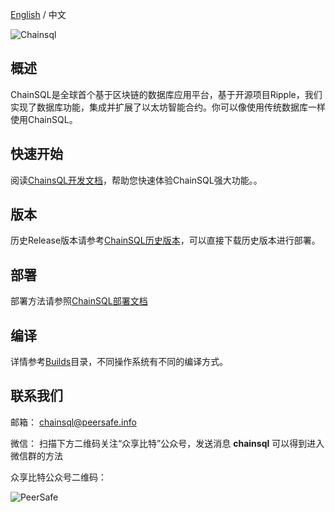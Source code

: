 [English](../README.md) / 中文

![Chainsql](../images/logo.png)

## 概述
ChainSQL是全球首个基于区块链的数据库应用平台，基于开源项目Ripple，我们实现了数据库功能，集成并扩展了以太坊智能合约。你可以像使用传统数据库一样使用ChainSQL。

## 快速开始
阅读[ChainsQL开发文档](http://docs.chainsql.net/)，帮助您快速体验ChainSQL强大功能。。

## 版本
历史Release版本请参考[ChainSQL历史版本](https://github.com/ChainSQL/chainsqld/releases)，可以直接下载历史版本进行部署。

## 部署
部署方法请参照[ChainSQL部署文档](http://docs.chainsql.net/tutorial/deploy.html)

## 编译
详情参考[Builds](../Builds)目录，不同操作系统有不同的编译方式。


## 联系我们
邮箱： chainsql@peersafe.info

微信： 扫描下方二维码关注“众享比特”公众号，发送消息 **chainsql** 可以得到进入微信群的方法

众享比特公众号二维码：

![PeerSafe](../images/peersafe.jpg)

